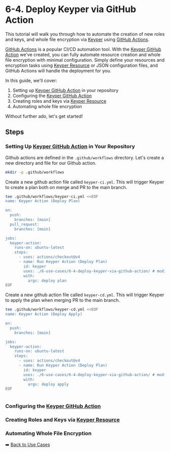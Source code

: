 # 6-4. Deploy Keyper via GitHub Action

This tutorial will walk you through how to automate the creation of new roles and keys, and whole file encryption via [Keyper](https://jarrid.xyz/keyper) using [GitHub Actions](https://docs.github.com/en/actions).

[GitHub Actions](https://docs.github.com/en/actions) is a popular CI/CD automation tool. With the [Keyper GitHub Action](https://github.com/marketplace/actions/keyper-action) we've created, you can fully automate resource creation and whole file encryption with minimal configuration. Simply define your resources and encryption tasks using [Keyper Resource](https://jarrid.xyz/keyper/resource/) or JSON configuration files, and GitHub Actions will handle the deployment for you.

In this guide, we'll cover:

1. Setting up [Keyper GitHub Action](https://github.com/marketplace/actions/keyper-action) in your repository
2. Configuring the [Keyper GitHub Action](https://github.com/marketplace/actions/keyper-action)
3. Creating roles and keys via [Keyper Resource](https://jarrid.xyz/keyper/resource/)
4. Automating whole file encryption

Without further ado, let's get started!

## Steps

### Setting Up [Keyper GitHub Action](https://github.com/marketplace/actions/keyper-action) in Your Repository

Github actions are defined in the `.github/workflows` directory. Let's create a new directory and file for our Github action.

```sh {"cwd":"../../","id":"01J89JFBT83EN3MEZR8M5YCT0R"}
mkdir -p .github/workflows
```

Create a new github action file called `keyper-ci.yml`. This will trigger Keyper to create a plan both on merge and PR to the main branch.

```sh {"cwd":"../../","id":"01J8BNZXMK7R6QX1XSZJGBW294"}
tee .github/workflows/keyper-ci.yml <<EOF
name: Keyper Action (Deploy Plan)

on:
  push:
    branches: [main]
  pull_request:
    branches: [main]

jobs:
  keyper-action:
    runs-on: ubuntu-latest
    steps:
      - uses: actions/checkout@v4
      - name: Run Keyper Action (Deploy Plan)
        id: keyper
        uses: ./6-use-cases/6-4-deploy-keyper-via-github-action/ # modify this to your root directory of your repository
        with:
          args: deploy plan
EOF
```

Create a new github action file called `keyper-cd.yml`. This will trigger Keyper to apply the plan when merging PR to the main branch.

```sh {"cwd":"../../","id":"01J8BNZXMK7R6QX1XSZNPXEH1B"}
tee .github/workflows/keyper-cd.yml <<EOF
name: Keyper Action (Deploy Apply)

on:
  push:
    branches: [main]

jobs:
  keyper-action:
    runs-on: ubuntu-latest
    steps:
      - uses: actions/checkout@v4
      - name: Run Keyper Action (Deploy Plan)
        id: keyper
        uses: ./6-use-cases/6-4-deploy-keyper-via-github-action/ # modify this to your root directory of your repository
        with:
          args: deploy apply
EOF
```

```sh {"id":"01J7AF011K9J16TJ09JRF26BMT"}

```

### Configuring the [Keyper GitHub Action](https://github.com/marketplace/actions/keyper-action)

### Creating Roles and Keys via [Keyper Resource](https://jarrid.xyz/keyper/resource/)

### Automating Whole File Encryption

➡️ [Back to Use Cases](../README.md)